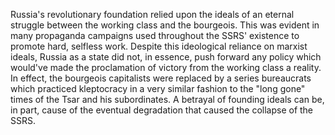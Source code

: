 Russia's revolutionary foundation relied upon the ideals of an eternal struggle between the working class and the bourgeois. This was evident in many propaganda campaigns used throughout the SSRS' existence to promote hard, selfless work. Despite this ideological reliance on marxist ideals, Russia as a state did not, in essence, push forward any policy which would've made the proclamation of victory from the working class a reality. In effect, the bourgeois capitalists were replaced by a series bureaucrats which practiced kleptocracy in a very similar fashion to the "long gone" times of the Tsar and his subordinates. A betrayal of founding ideals can be, in part, cause of the eventual degradation that caused the collapse of the SSRS.
